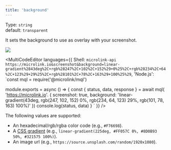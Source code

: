 ```yaml
---
title: 'background'
--- 
```


Type: `string`<br/>
default: `transparent`

It sets the background to use as overlay with your screenshot.

![](https://api.microlink.io/?url=https://microlink.io&screenshot&browser=dark&embed=screenshot.url&background=linear-gradient%2843deg%2C+rgb%28247%2C+102%2C+152%29+0%25%2C+rgb%28234%2C+64%2C+123%29+29%25%2C+rgb%28101%2C+78%2C+163%29+100%25%29)

<MultiCodeEditor languages={{
  Shell: `microlink-api https://microlink.io&screenshot&background=linear-gradient%2843deg%2C+rgb%28247%2C+102%2C+152%29+0%25%2C+rgb%28234%2C+64%2C+123%29+29%25%2C+rgb%28101%2C+78%2C+163%29+100%25%29`,
  'Node.js': `const mql = require('@microlink/mql')
 
module.exports = async () => {
  const { status, data, response } = await mql(
    'https://microlink.io'. { 
      screenshot: true,
      background: 'linear-gradient(43deg, rgb(247, 102, 152) 0%, rgb(234, 64, 123) 29%, rgb(101, 78, 163) 100%)'
  })
  console.log(status, data)
}
  `
  }} 
/>

The following values are supported:

- An hexadecimal/rgb/rgba color code (e.g., `#F76698`).
- A [CSS gradient](https://developer.mozilla.org/en-US/docs/Web/CSS/gradient) (e.g., `linear-gradient(225deg, #FF057C 0%, #8D0B93 50%, #321575 100%)`).
- An image url (e.g., `https://source.unsplash.com/random/1920x1080`).
